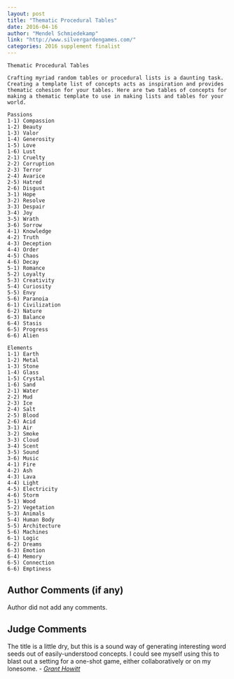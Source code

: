 ```yaml
---
layout: post
title: "Thematic Procedural Tables"
date: 2016-04-16
author: "Mendel Schmiedekamp"
link: "http://www.silvergardengames.com/"
categories: 2016 supplement finalist
---
```

```
Thematic Procedural Tables

Crafting myriad random tables or procedural lists is a daunting task. Creating a template list of concepts acts as inspiration and provides thematic cohesion for your tables. Here are two tables of concepts for making a thematic template to use in making lists and tables for your world.

Passions
1-1) Compassion
1-2) Beauty
1-3) Valor
1-4) Generosity
1-5) Love
1-6) Lust
2-1) Cruelty
2-2) Corruption
2-3) Terror
2-4) Avarice
2-5) Hatred
2-6) Disgust
3-1) Hope
3-2) Resolve
3-3) Despair
3-4) Joy
3-5) Wrath
3-6) Sorrow
4-1) Knowledge
4-2) Truth
4-3) Deception
4-4) Order
4-5) Chaos
4-6) Decay
5-1) Romance
5-2) Loyalty
5-3) Creativity
5-4) Curiosity
5-5) Envy
5-6) Paranoia
6-1) Civilization
6-2) Nature
6-3) Balance
6-4) Stasis
6-5) Progress
6-6) Alien

Elements
1-1) Earth
1-2) Metal
1-3) Stone
1-4) Glass 
1-5) Crystal
1-6) Sand
2-1) Water
2-2) Mud
2-3) Ice
2-4) Salt
2-5) Blood
2-6) Acid
3-1) Air
3-2) Smoke
3-3) Cloud
3-4) Scent
3-5) Sound
3-6) Music
4-1) Fire
4-2) Ash
4-3) Lava
4-4) Light
4-5) Electricity
4-6) Storm
5-1) Wood
5-2) Vegetation
5-3) Animals
5-4) Human Body
5-5) Architecture
5-6) Machines
6-1) Logic
6-2) Dreams
6-3) Emotion
6-4) Memory
6-5) Connection
6-6) Emptiness
```
## Author Comments (if any)

Author did not add any comments.

## Judge Comments

The title is a little dry, but this is a sound way of generating interesting word seeds out of easily-understood concepts. I could see myself using this to blast out a setting for a one-shot game, either collaboratively or on my lonesome. - [_Grant Howitt_]({{site.baseurl}}/judges)